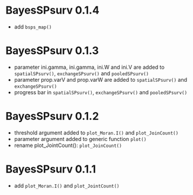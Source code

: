 # BayesSPsurv 0.1.4

* add `bsps_map()`

# BayesSPsurv 0.1.3

* parameter ini.gamma, ini.gamma, ini.W and ini.V   are added to `spatialSPsurv()`, `exchangeSPsurv()` and `pooledSPsurv()`
* parameter prop.varV and prop.varW are added to `spatialSPsurv()` and `exchangeSPsurv()`
* progress bar in `spatialSPsurv()`, `exchangeSPsurv()` and `pooledSPsurv()`

# BayesSPsurv 0.1.2

* threshold argument added to `plot_Moran.I()` and `plot_JoinCount()`
* parameter argument added to generic function `plot()`
* rename plot_JointCount(): `plot_JoinCount()`

# BayesSPsurv 0.1.1

* add `plot_Moran.I()` and `plot_JointCount()`

